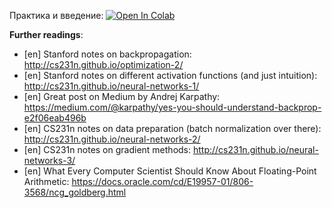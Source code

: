 Практика и введение:
[![Open In Colab](https://colab.research.google.com/assets/colab-badge.svg)](https://colab.research.google.com/github/girafe-ai/ml-mipt/blob/extra_lectures/Sber_July_2021/Step01_practice.ipynb)


__Further readings__:
* [en] Stanford notes on backpropagation: http://cs231n.github.io/optimization-2/
* [en] Stanford notes on different activation functions (and just intuition): http://cs231n.github.io/neural-networks-1/
* [en] Great post on Medium by Andrej Karpathy: https://medium.com/@karpathy/yes-you-should-understand-backprop-e2f06eab496b
* [en] CS231n notes on data preparation (batch normalization over there): http://cs231n.github.io/neural-networks-2/
* [en] CS231n notes on gradient methods: http://cs231n.github.io/neural-networks-3/
* [en] What Every Computer Scientist Should Know About Floating-Point Arithmetic: https://docs.oracle.com/cd/E19957-01/806-3568/ncg_goldberg.html

